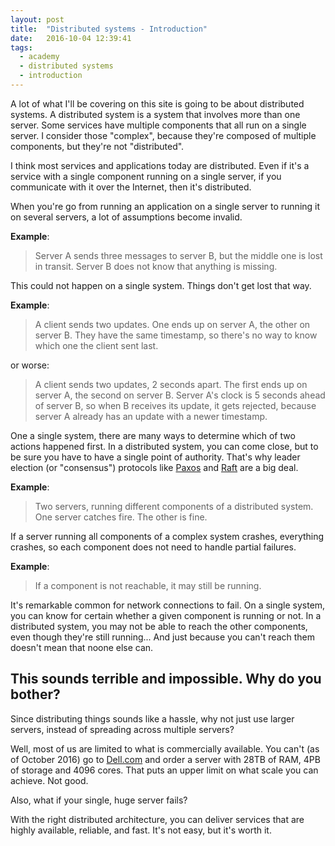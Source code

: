 ```yaml
---
layout: post
title:  "Distributed systems - Introduction"
date:   2016-10-04 12:39:41
tags:
  - academy
  - distributed systems
  - introduction
---
```

A lot of what I'll be covering on this site is going to be about distributed systems. A distributed system is a system that involves more than one server. Some services have multiple components that all run on a single server. I consider those "complex", because they're composed of multiple components, but they're not "distributed".

I think most services and applications today are distributed. Even if it's a service with a single component running on a single server, if you communicate with it over the Internet, then it's distributed.

When you're go from running an application on a single server to running it on several servers, a lot of assumptions become invalid.

**Example**:

> Server A sends three messages to server B, but the middle one is lost in transit. Server B does not know that anything is missing.

This could not happen on a single system. Things don't get lost that way.


**Example**:

> A client sends two updates. One ends up on server A, the other on server B. They have the same timestamp, so there's no way to know which one the client sent last.

or worse:

> A client sends two updates, 2 seconds apart. The first ends up on server A, the second on server B. Server A's clock is 5 seconds ahead of server B, so when B receives its update, it gets rejected, because server A already has an update with a newer timestamp.

One a single system, there are many ways to determine which of two actions happened first. In a distributed system, you can come close, but to be sure you have to have a single point of authority. That's why leader election (or "consensus") protocols like [Paxos](https://en.wikipedia.org/wiki/Paxos_(computer_science)) and [Raft](https://en.wikipedia.org/wiki/Raft_(computer_science)) are a big deal.


**Example**:

> Two servers, running different components of a distributed system. One server catches fire. The other is fine.

If a server running all components of a complex system crashes, everything crashes, so each component does not need to handle partial failures.


**Example**:

> If a component is not reachable, it may still be running.

It's remarkable common for network connections to fail. On a single system, you can know for certain whether a given component is running or not. In a distributed system, you may not be able to reach the other components, even though they're still running... And just because you can't reach them doesn't mean that noone else can.


## This sounds terrible and impossible. Why do you bother?

Since distributing things sounds like a hassle, why not just use larger servers, instead of spreading across multiple servers?

Well, most of us are limited to what is commercially available. You can't (as of October 2016) go to [Dell.com](http://www.dell.com/) and order a server with 28TB of RAM, 4PB of storage and 4096 cores. That puts an upper limit on what scale you can achieve. Not good.

Also, what if your single, huge server fails?

With the right distributed architecture, you can deliver services that are highly available, reliable, and fast. It's not easy, but it's worth it.
